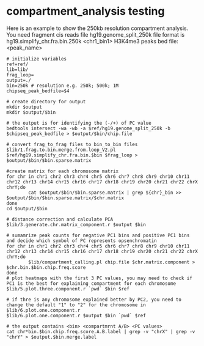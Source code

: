 # compartment_analysis testing
Here is an example to show the 250kb resolution compartment analysis.
You need fragment cis reads file <frag1> <frag2> <reads>
hg19.genome_split_250k file format is <chr1> <start> <end> <bin1>
hg19.simplify_chr.fra.bin.250k <frag1> <chr1_bin1>
H3K4me3 peaks bed file: <chr> <start> <end> <peak_name>
```
# initialize variables
ref=ref/
lib=lib/
frag_loop=
output=./
bin=250k # resolution e.g. 250k; 500k; 1M
chipseq_peak_bedfile=$4

# create directory for output
mkdir $output
mkdir $output/$bin

# the output is for identifying the (-/+) of PC value
bedtools intersect -wa -wb -a $ref/hg19.genome_split_250k -b $chipseq_peak_bedfile > $output/$bin/chip.file

# convert frag_to_frag files to bin_to_bin files
$lib/1.frag.to.bin.merge.from.loop_V2.pl $ref/hg19.simplify_chr.fra.bin.$bin $frag_loop > $output/$bin/$bin.sparse.matrix

#create matrix for each chromosome matrix
for chr in chr1 chr2 chr3 chr4 chr5 chr6 chr7 chr8 chr9 chr10 chr11 chr12 chr13 chr14 chr15 chr16 chr17 chr18 chr19 chr20 chr21 chr22 chrX chrY;do
        cat $output/$bin/$bin.sparse.matrix | grep ${chr}_bin >> $output/$bin/$bin.sparse.matrix/$chr.matrix
done
cd $output/$bin

# distance correction and calculate PCA
$lib/3.generate.chr.matrix_component.r $output $bin

# sumamrize peak counts for negative PC1 bins and positive PC1 bins and decide which symbol of PC represents opsenchromatin
for chr in chr1 chr2 chr3 chr4 chr5 chr6 chr7 chr8 chr9 chr10 chr11 chr12 chr13 chr14 chr15 chr16 chr17 chr18 chr19 chr20 chr21 chr22 chrX chrY;do
        $lib/compartment_calling.pl chip.file $chr.matrix.component > $chr.bin.$bin.chip.freq.score
done
# plot heatmaps with the first 3 PC values, you may need to check if PC1 is the best for explaining compartment for each chromosome
$lib/5.plot.three.component.r `pwd` $bin $ref

# if thre is any chromosome explained better by PC2, you need to change the default "1" to "2" for the chromosome in $lib/6.plot.one.component.r
$lib/6.plot.one.component.r $output $bin `pwd` $ref

# the output contains <bin> <compartmrnt A/B> <PC values>
cat chr*bin.$bin.chip.freq.score.A.B.label | grep -v "chrX" | grep -v "chrY" > $output.$bin.merge.label
```
